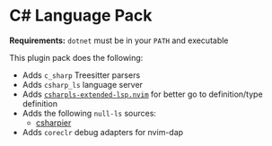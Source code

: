 # C# Language Pack

**Requirements:** `dotnet` must be in your `PATH` and executable

This plugin pack does the following:

- Adds `c_sharp` Treesitter parsers
- Adds `csharp_ls` language server
- Adds [`csharpls-extended-lsp.nvim`](https://github.com/Decodetalkers/csharpls-extended-lsp.nvim) for better go to definition/type definition
- Adds the following `null-ls` sources:
  - [csharpier](https://github.com/belav/csharpier)
- Adds `coreclr` debug adapters for nvim-dap
